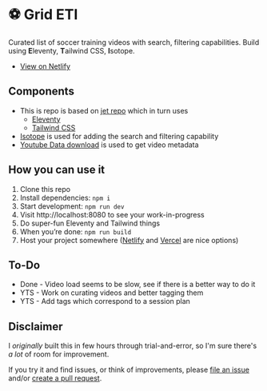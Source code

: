 # ⚽ Grid ETI
Curated list of soccer training videos with search, filtering capabilities. Build using **E**leventy, **T**ailwind CSS, **I**sotope.
* [View on Netlify](https://soccer-grid.netlify.app/)

## Components
* This is repo is based on [jet repo](https://github.com/marcamos/jet/) which in turn uses
    * [Eleventy](https://www.11ty.dev/)
    * [Tailwind CSS](https://tailwindcss.com/)
* [Isotope](https://isotope.metafizzy.co/) is used for adding the search and filtering capability
* [Youtube Data download](https://mattw.io/youtube-metadata/bulk) is used to get video metadata

## How you can use it
1. Clone this repo
2. Install dependencies: `npm i`
3. Start development: `npm run dev`
4. Visit http://localhost:8080 to see your work-in-progress
5. Do super-fun Eleventy and Tailwind things
6. When you’re done: `npm run build`
7. Host your project somewhere ([Netlify](https://www.netlify.com/) and [Vercel](https://vercel.com/) are nice options)

## To-Do
* Done - Video load seems to be slow, see if there is a better way to do it
* YTS - Work on curating videos and better tagging them
* YTS - Add tags which correspond to a session plan

## Disclaimer
I _originally_ built this in few hours through trial-and-error, so I'm sure there's _a lot_ of room for improvement.

If you try it and find issues, or think of improvements, please [file an issue](https://github.com/nimblestart/soccer-grid/issues/new) and/or [create a pull request](https://docs.github.com/en/free-pro-team@latest/github/collaborating-with-issues-and-pull-requests/creating-a-pull-request).

<!---just
cd soccer-grid
git config user.name "nimblestart O"
git config user.email nimble.start@gmail.com
--->